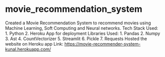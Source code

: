 # movie_recommendation_system
Created a Movie Recommendation System to recommend movies using Machine Learning, Soft Computing and Neural networks. Tech Stack Used: 1. Python 2. Heroku App for deployment  Libraries Used: 1. Pandas 2. Numpy 3. Ast 4. CountVectorizer 5. Streamlit 6. Pickle 7. Requests  Hosted the website on Heroku app Link:  https://movie-recommender-system-kunal.herokuapp.com/
